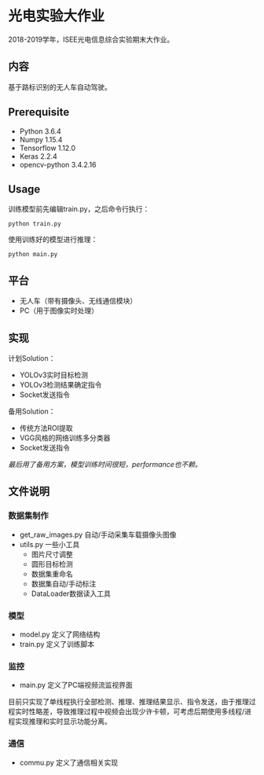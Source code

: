 # 光电实验大作业
2018-2019学年，ISEE光电信息综合实验期末大作业。

## 内容
基于路标识别的无人车自动驾驶。

## Prerequisite
* Python 3.6.4
* Numpy 1.15.4
* Tensorflow 1.12.0
* Keras 2.2.4
* opencv-python 3.4.2.16

## Usage
训练模型前先编辑train.py，之后命令行执行：
```shell
python train.py
```

使用训练好的模型进行推理：
```shell
python main.py
```

## 平台
* 无人车（带有摄像头、无线通信模块）
* PC（用于图像实时处理）

## 实现
计划Solution：
* YOLOv3实时目标检测
* YOLOv3检测结果确定指令
* Socket发送指令

备用Solution：
* 传统方法ROI提取
* VGG风格的网络训练多分类器
* Socket发送指令

*最后用了备用方案，模型训练时间很短，performance也不赖。*

## 文件说明
### 数据集制作
* get_raw_images.py 自动/手动采集车载摄像头图像
* utils.py 一些小工具
    * 图片尺寸调整
    * 圆形目标检测
    * 数据集重命名
    * 数据集自动/手动标注
    * DataLoader数据读入工具

### 模型
* model.py 定义了网络结构
* train.py 定义了训练脚本

### 监控
* main.py 定义了PC端视频流监视界面

目前只实现了单线程执行全部检测、推理、推理结果显示、指令发送，由于推理过程实时性略差，导致推理过程中视频会出现少许卡顿，可考虑后期使用多线程/进程实现推理和实时显示功能分离。

### 通信
* commu.py 定义了通信相关实现
